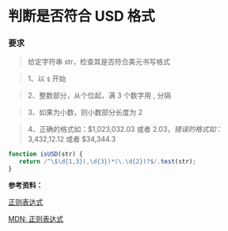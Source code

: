 # 判断是否符合 USD 格式

### 要求

> 给定字符串 str，检查其是否符合美元书写格式 

> 1、以 `$` 开始 

> 2、整数部分，从个位起，满 3 个数字用 , 分隔 

> 3、如果为小数，则小数部分长度为 2 

> 4、正确的格式如：$1,023,032.03 或者 $2.03，错误的格式如：$3,432,12.12 或者 $34,344.3

```js
function isUSD(str) {
   return /^\$\d{1,3}(,\d{3})*(\.\d{2})?$/.test(str);
}
```

**参考资料：**

[正则表达式](http://www.runoob.com/regexp/regexp-syntax.html)

[MDN: 正则表达式](https://developer.mozilla.org/zh-CN/docs/Web/JavaScript/Guide/Regular_Expressions)